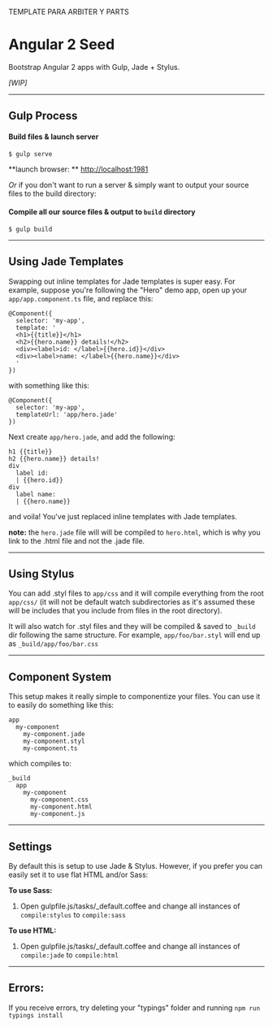 TEMPLATE PARA  ARBITER Y PARTS 


# Angular 2 Seed
Bootstrap Angular 2 apps with Gulp, Jade + Stylus.

_[WIP]_

*****

## Gulp Process

#### Build files & launch server
```
$ gulp serve
```

**launch browser: ** [http://localhost:1981](http://localhost:1981)

_Or_ if you don't want to run a server & simply want to output your source files to the build directory:

#### Compile all our source files & output to `build` directory
```
$ gulp build
```

*****

## Using Jade Templates
Swapping out inline templates for Jade templates is super easy. For example, suppose you're following the "Hero" demo app, open up your `app/app.component.ts` file, and replace this:
```
@Component({
  selector: 'my-app',
  template: '
  <h1>{{title}}</h1>
  <h2>{{hero.name}} details!</h2>
  <div><label>id: </label>{{hero.id}}</div>
  <div><label>name: </label>{{hero.name}}</div>
  '
})
```

with something like this:

```
@Component({
  selector: 'my-app',
  templateUrl: 'app/hero.jade'
})
```

Next create `app/hero.jade`, and add the following:
```
h1 {{title}}
h2 {{hero.name}} details!
div
  label id:
  | {{hero.id}}
div
  label name:
  | {{hero.name}}
```

and voila! You've just replaced inline templates with Jade templates.

**note:** the `hero.jade` file will will be compiled to `hero.html`, which is why you link to the .html file and not the .jade file.


*****

## Using Stylus
You can add .styl files to `app/css` and it will compile everything from the root `app/css/` (it will not be default watch subdirectories as it's assumed these will be includes that you include from files in the root directory).

It will also watch for .styl files and they will be compiled & saved to `_build` dir following the same structure. For example, `app/foo/bar.styl` will end up as `_build/app/foo/bar.css`


*****

## Component System
This setup makes it really simple to componentize your files. You can use it to easily do something like this:

```
app
  my-component
    my-component.jade
    my-component.styl
    my-component.ts
```

which compiles to:

```
_build
  app
    my-component
      my-component.css
      my-component.html
      my-component.js
```

*****

## Settings

By default this is setup to use Jade & Stylus. However, if you prefer you can easily set it to use flat HTML and/or Sass:

**To use Sass:**
1) Open gulpfile.js/tasks/_default.coffee and change all instances of `compile:stylus` to `compile:sass`

**To use HTML:**
1) Open gulpfile.js/tasks/_default.coffee and change all instances of `compile:jade` to `compile:html`


*****

## Errors:

If you receive errors, try deleting your "typings" folder and running `npm run typings install`
